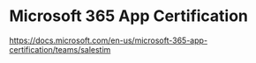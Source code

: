 # Microsoft 365 App Certification

<Classification label="public" />

https://docs.microsoft.com/en-us/microsoft-365-app-certification/teams/salestim